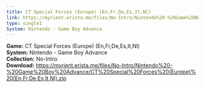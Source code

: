 ```yaml
---
title: CT Special Forces (Europe) (En,Fr,De,Es,It,Nl)
link: https://myrient.erista.me/files/No-Intro/Nintendo%20-%20Game%20Boy%20Advance/CT%20Special%20Forces%20(Europe)%20(En,Fr,De,Es,It,Nl).zip
type: single1
System: Nintendo - Game Boy Advance
---
```

<b>Game:</b> CT Special Forces (Europe) (En,Fr,De,Es,It,Nl)<br>
<b>System:</b> Nintendo - Game Boy Advance<br>
<b>Collection:</b> No-Intro<br>
<b>Download:</b> https://myrient.erista.me/files/No-Intro/Nintendo%20-%20Game%20Boy%20Advance/CT%20Special%20Forces%20(Europe)%20(En,Fr,De,Es,It,Nl).zip